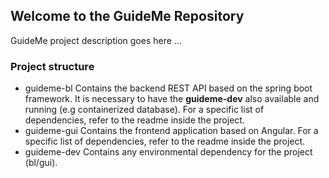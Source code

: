 ## Welcome to the GuideMe Repository

GuideMe project description goes here ...

### Project structure
- guideme-bl
	Contains the backend REST API based on the spring boot framework. It is necessary to have the **guideme-dev** also available and running (e.g containerized database). For a specific list of dependencies, refer to the readme inside the project.
- guideme-gui
	Contains the frontend application based on Angular. For a specific list of dependencies, refer to the readme inside the project.
- guideme-dev
	Contains any environmental dependency for the project (bl/gui).
